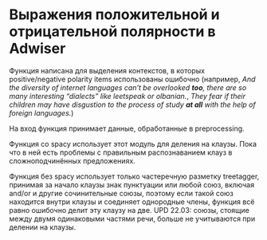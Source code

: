 # Выражения положительной и отрицательной полярности в Adwiser
Функция написана для выделения контекстов, в которых positive/negative polarity items использованы ошибочно (например, _And the diversity of internet languages can’t be overlooked **too**, there are so many interesting “dialects” like leetspeak or olbanian._, _They fear if their children may have disgustion to the process of study **at all** with the help of foreign languages._)

На вход функция принимает данные, обработанные в preprocessing.

Функция со spacy использует этот модуль для деления на клаузы. Пока что в ней есть проблемы с правильным распознаванием клауз в сложноподчинённых предложениях. 

Функция без spacy использует только частеречную разметку treetagger, принимая за начало клаузы знак пунктуации или любой союз, включая and/or и другие сочинительные союзы, поэтому если такой союз находится внутри клаузы и соединяет однородные члены, функция всё равно ошибочно делит эту клаузу на две. UPD 22.03: союзы, стоящие между двумя одинаковыми частями речи, больше не учитываются при делении на клаузы.
